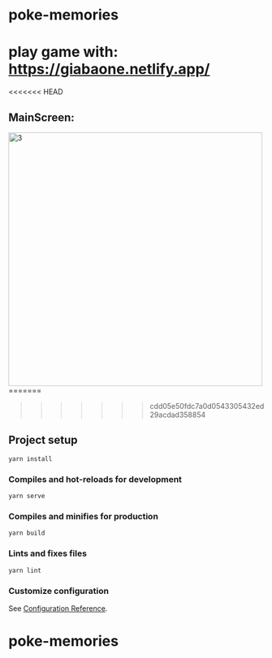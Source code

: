 # poke-memories

# play game with: https://giabaone.netlify.app/
<<<<<<< HEAD

## MainScreen:
<img width="500" alt="3" src="../poke-memories/src/assets/images/rs/MainScreen.png">
=======


>>>>>>> cdd05e50fdc7a0d0543305432ed29acdad358854
## Project setup
```
yarn install
```

### Compiles and hot-reloads for development
```
yarn serve
```

### Compiles and minifies for production
```
yarn build
```

### Lints and fixes files
```
yarn lint
```

### Customize configuration
See [Configuration Reference](https://cli.vuejs.org/config/).
# poke-memories
